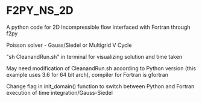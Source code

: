 # F2PY_NS_2D
A python code for 2D Incompressible flow interfaced with Fortran through f2py

Poisson solver - Gauss/Siedel or Multigrid V Cycle

"sh CleanandRun.sh" in terminal for visualizing solution and time taken

May need modification of CleanandRun.sh according to Python version (this example uses 3.6 for 64 bit arch),
compiler for Fortran is gfortran

Change flag in init_domain() function to switch between Python and Fortran execution of time integration/Gauss-Siedel

